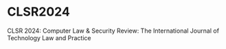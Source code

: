 # CLSR2024
CLSR 2024: Computer Law &amp; Security Review: The International Journal of Technology Law and Practice
